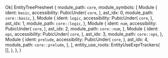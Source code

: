 Ok(
    EntityTreePresheet {
        module_path: `core`,
        module_symbols: [
            Module {
                ident: `basic`,
                accessibility: PubicUnder(
                    `core`,
                ),
                ast_idx: 0,
                module_path: `core::basic`,
            },
            Module {
                ident: `logic`,
                accessibility: PubicUnder(
                    `core`,
                ),
                ast_idx: 1,
                module_path: `core::logic`,
            },
            Module {
                ident: `num`,
                accessibility: PubicUnder(
                    `core`,
                ),
                ast_idx: 2,
                module_path: `core::num`,
            },
            Module {
                ident: `ops`,
                accessibility: PubicUnder(
                    `core`,
                ),
                ast_idx: 3,
                module_path: `core::ops`,
            },
            Module {
                ident: `prelude`,
                accessibility: PubicUnder(
                    `core`,
                ),
                ast_idx: 4,
                module_path: `core::prelude`,
            },
        ],
        entity_use_roots: EntityUseExprTrackers(
            [],
        ),
    },
)